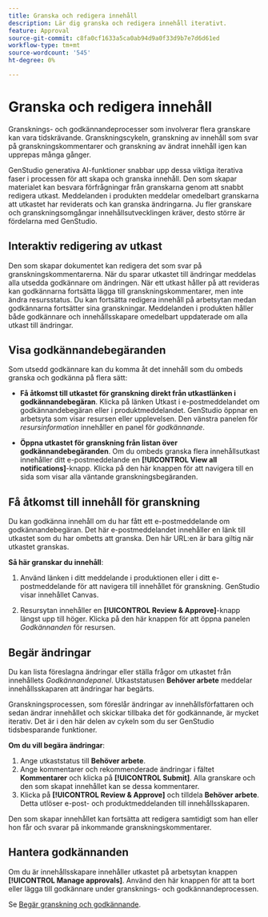 ```yaml
---
title: Granska och redigera innehåll
description: Lär dig granska och redigera innehåll iterativt.
feature: Approval
source-git-commit: c8fa0cf1633a5ca0ab94d9a0f33d9b7e7d6d61ed
workflow-type: tm+mt
source-wordcount: '545'
ht-degree: 0%

---
```



# Granska och redigera innehåll

Gransknings- och godkännandeprocesser som involverar flera granskare kan vara tidskrävande. Granskningscykeln, granskning av innehåll som svar på granskningskommentarer och granskning av ändrat innehåll igen kan upprepas många gånger.

GenStudio generativa AI-funktioner snabbar upp dessa viktiga iterativa faser i processen för att skapa och granska innehåll. Den som skapar materialet kan besvara förfrågningar från granskarna genom att snabbt redigera utkast. Meddelanden i produkten meddelar omedelbart granskarna att utkastet har reviderats och kan granska ändringarna. Ju fler granskare och granskningsomgångar innehållsutvecklingen kräver, desto större är fördelarna med GenStudio.

## Interaktiv redigering av utkast

Den som skapar dokumentet kan redigera det som svar på granskningskommentarerna. När du sparar utkastet till ändringar meddelas alla utsedda godkännare om ändringen. När ett utkast håller på att revideras kan godkännarna fortsätta lägga till granskningskommentarer, men inte ändra resursstatus. Du kan fortsätta redigera innehåll på arbetsytan medan godkännarna fortsätter sina granskningar. Meddelanden i produkten håller både godkännare och innehållsskapare omedelbart uppdaterade om alla utkast till ändringar.

## Visa godkännandebegäranden

Som utsedd godkännare kan du komma åt det innehåll som du ombeds granska och godkänna på flera sätt:

* **Få åtkomst till utkastet för granskning direkt från utkastlänken i godkännandebegäran**. Klicka på länken Utkast i e-postmeddelandet om godkännandebegäran eller i produktmeddelandet. GenStudio öppnar en arbetsyta som visar resursen eller upplevelsen. Den vänstra panelen för _resursinformation_ innehåller en panel för _godkännande_.

* **Öppna utkastet för granskning från listan över godkännandebegäranden**. Om du ombeds granska flera innehållsutkast innehåller ditt e-postmeddelande en **[!UICONTROL View all notifications]**-knapp. Klicka på den här knappen för att navigera till en sida som visar alla väntande granskningsbegäranden.

## Få åtkomst till innehåll för granskning

Du kan godkänna innehåll om du har fått ett e-postmeddelande om godkännandebegäran. Det här e-postmeddelandet innehåller en länk till utkastet som du har ombetts att granska. Den här URL:en är bara giltig när utkastet granskas.

**Så här granskar du innehåll**:

1. Använd länken i ditt meddelande i produktionen eller i ditt e-postmeddelande för att navigera till innehållet för granskning. GenStudio visar innehållet Canvas.

1. Resursytan innehåller en **[!UICONTROL Review & Approve]**-knapp längst upp till höger. Klicka på den här knappen för att öppna panelen _Godkännanden_ för resursen.

## Begär ändringar

Du kan lista föreslagna ändringar eller ställa frågor om utkastet från innehållets _Godkännandepanel_. Utkaststatusen **Behöver arbete** meddelar innehållsskaparen att ändringar har begärts.

Granskningsprocessen, som föreslår ändringar av innehållsförfattaren och sedan ändrar innehållet och skickar tillbaka det för godkännande, är mycket iterativ. Det är i den här delen av cykeln som du ser GenStudio tidsbesparande funktioner.

**Om du vill begära ändringar**:

1. Ange utkaststatus till **Behöver arbete**.
1. Ange kommentarer och rekommenderade ändringar i fältet **Kommentarer** och klicka på **[!UICONTROL Submit]**. Alla granskare och den som skapat innehållet kan se dessa kommentarer.
1. Klicka på **[!UICONTROL Review & Approve]** och tilldela **Behöver arbete**. Detta utlöser e-post- och produktmeddelanden till innehållsskaparen.

Den som skapar innehållet kan fortsätta att redigera samtidigt som han eller hon får och svarar på inkommande granskningskommentarer.

## Hantera godkännanden

Om du är innehållsskapare innehåller utkastet på arbetsytan knappen **[!UICONTROL Manage approvals]**. Använd den här knappen för att ta bort eller lägga till godkännare under gransknings- och godkännandeprocessen.

Se [Begär granskning och godkännande](./request-review.md).
